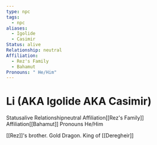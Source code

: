 ```yaml
---
type: npc
tags:
  - npc
aliases:
  - Igolide
  - Casimir
Status: alive
Relationship: neutral
Affiliation:
  - Rez's Family
  - Bahamut
Pronouns: " He/Him"
---
```


# Li (AKA Igolide AKA Casimir)
<span class="dataview inline-field"><span class="inline-field-key">Status</span><span class="inline-field-value">alive</span></span>
<span class="dataview inline-field"><span class="inline-field-key">Relationship</span><span class="inline-field-value">neutral</span></span>
<span class="dataview inline-field"><span class="inline-field-key">Affiliation</span><span class="inline-field-value">[[Rez's Family]]</span></span>
<span class="dataview inline-field"><span class="inline-field-key">Affiliation</span><span class="inline-field-value">[[Bahamut]]</span></span>
<span class="dataview inline-field"><span class="inline-field-key">Pronouns</span><span class="inline-field-value"> He/Him</span></span>

[[Rez]]'s brother. Gold Dragon. King of [[Deregheir]]